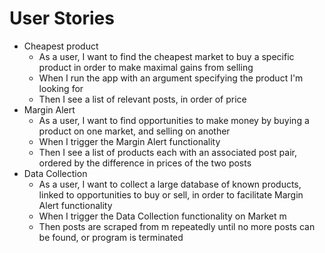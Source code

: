 # User Stories

- Cheapest product
  - As a user, I want to find the cheapest market to buy a specific product in order to make maximal gains from selling
  - When I run the app with an argument specifying the product I'm looking for
  - Then I see a list of relevant posts, in order of price
- Margin Alert
  - As a user, I want to find opportunities to make money by buying a product on one market, and selling on another
  - When I trigger the Margin Alert functionality
  - Then I see a list of products each with an associated post pair, ordered by the difference in prices of the two posts
- Data Collection
  - As a user, I want to collect a large database of known products, linked to opportunities to buy or sell, in order to facilitate Margin Alert functionality
  - When I trigger the Data Collection functionality on Market m
  - Then posts are scraped from m repeatedly until no more posts can be found, or program is terminated